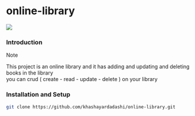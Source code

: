 # online-library
  <a href="https://skillicons.dev">
    <img src="https://skillicons.dev/icons?i=php,bootstrap,mysql,javascript,git" />
  </a>
  
### Introduction
> [!NOTE]
> This project is an online library and it has adding and updating and deleting books in the library <br>
> you can crud ( create - read - update - delete ) on your library
### Installation and Setup
```bash
git clone https://github.com/khashayardadashi/online-library.git
```


